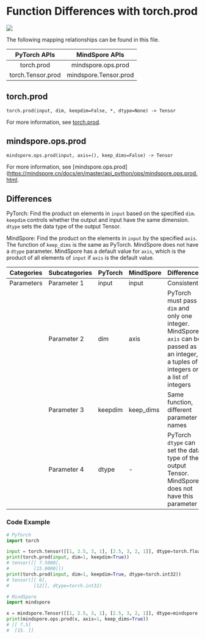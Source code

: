 # Function Differences with torch.prod

<a href="https://gitee.com/mindspore/docs/blob/master/docs/mindspore/source_en/note/api_mapping/pytorch_diff/prod.md" target="_blank"><img src="https://mindspore-website.obs.cn-north-4.myhuaweicloud.com/website-images/r2.0/resource/_static/logo_source_en.png"></a>

The following mapping relationships can be found in this file.

|     PyTorch APIs      |      MindSpore APIs       |
| :-------------------: | :-----------------------: |
|   torch.prod    |   mindspore.ops.prod    |
|    torch.Tensor.prod   |  mindspore.Tensor.prod   |

## torch.prod

```text
torch.prod(input, dim, keepdim=False, *, dtype=None) -> Tensor
```

For more information, see [torch.prod](https://pytorch.org/docs/1.8.1/generated/torch.prod.html#torch.prod).

## mindspore.ops.prod

```text
mindspore.ops.prod(input, axis=(), keep_dims=False) -> Tensor
```

For more information, see [mindspore.ops.prod](https://mindspore.cn/docs/en/master/api_python/ops/mindspore.ops.prod.html.

## Differences

PyTorch: Find the product on elements in `input` based on the specified `dim`. `keepdim` controls whether the output and input have the same dimension. `dtype` sets the data type of the output Tensor.

MindSpore: Find the product on the elements in `input` by the specified `axis`. The function of `keep_dims` is the same as PyTorch. MindSpore does not have a `dtype` parameter. MindSpore has a default value for `axis`, which is the product of all elements of `input` if `axis` is the default value.

| Categories | Subcategories| PyTorch | MindSpore |Differences |
| ---- | ----- | ------- | --------- |------------------ |
| Parameters | Parameter 1 | input   | input   | Consistent  |
|      | Parameter 2 | dim   | axis      | PyTorch must pass `dim` and only one integer. MindSpore `axis` can be passed as an integer, a tuples of integers or a list of integers |
|      | Parameter 3 | keepdim   | keep_dims | Same function, different parameter names |
|      | Parameter 4 | dtype   | -         | PyTorch `dtype` can set the data type of the output Tensor. MindSpore does not have this parameter |

### Code Example

```python
# PyTorch
import torch

input = torch.tensor([[1, 2.5, 3, 1], [2.5, 3, 2, 1]], dtype=torch.float32)
print(torch.prod(input, dim=1, keepdim=True))
# tensor([[ 7.5000],
#         [15.0000]])
print(torch.prod(input, dim=1, keepdim=True, dtype=torch.int32))
# tensor([[ 6],
#         [12]], dtype=torch.int32)

# MindSpore
import mindspore

x = mindspore.Tensor([[1, 2.5, 3, 1], [2.5, 3, 2, 1]], dtype=mindspore.float32)
print(mindspore.ops.prod(x, axis=1, keep_dims=True))
# [[ 7.5]
#  [15. ]]
```
